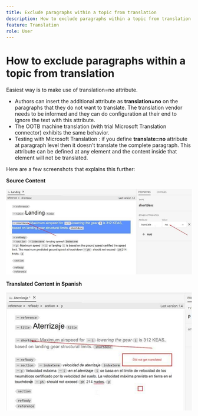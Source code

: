 ```yaml
---
title: Exclude paragraphs within a topic from translation
description: How to exclude paragraphs within a topic from translation
feature: Translation
role: User
---
```

# How to exclude paragraphs within a topic from translation

Easiest way is to make use of translation=no attribute.

+ Authors can insert the additional attribute as **translation=no** on the paragraphs that they do not want to translate. The translation vendor needs to be informed and they can do configuration at their end to ignore the text with this attribute.
+ The OOTB machine translation (with trial Microsoft Translation connector) exhibits the same behavior.
+ Testing with Microsoft Translation : if you define **translate=no** attribute at paragraph level then it doesn't translate the complete paragraph. This attribute can be defined at any element and the content inside that element will not be translated.


Here are a few screenshots that explains this further: 

**Source Content**

![Source Content](assets/source-content.jpg)

**Translated Content in Spanish**

![Translated Content in Spanish](assets/trans-content.jpg)
